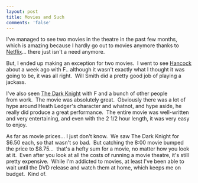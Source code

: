 ```yaml
---
layout: post
title: Movies and Such
comments: 'false'
---
```

<p>I've managed to see two movies in the theatre in the past few months, which is amazing because I hardly go out to movies anymore thanks to <a href="http://www.netflix.com/">Netflix</a>... there just isn't a need anymore.</p>
<p>But, I ended up making an exception for two movies.  I went to see <a href="http://www.sonypictures.com/movies/hancock/">Hancock</a> about a week ago with F.. although it wasn't exactly what I thought it was going to be, it was all right.  Will Smith did a pretty good job of playing a jackass.</p>
<p>I've also seen <a href="http://thedarkknight.warnerbros.com/">The Dark Knight</a> with F and a bunch of other people from work.  The movie was absolutely great.  Obviously there was a lot of hype around Heath Ledger's character and whatnot, and hype aside, he really did produce a great performance.  The entire movie was well-written and very entertaining, and even with the 2 1/2 hour length, it was very easy to enjoy.</p>
<p>As far as movie prices... I just don't know.  We saw The Dark Knight for $6.50 each, so that wasn't so bad.  But catching the 8:00 movie bumped the price to $8.75...  that's a hefty sum for a movie, no matter how you look at it.  Even after you look at all the costs of running a movie theatre, it's still pretty expensive.  While I'm addicted to movies, at least I've been able to wait until the DVD release and watch them at home, which keeps me on budget.  Kind of.</p>
